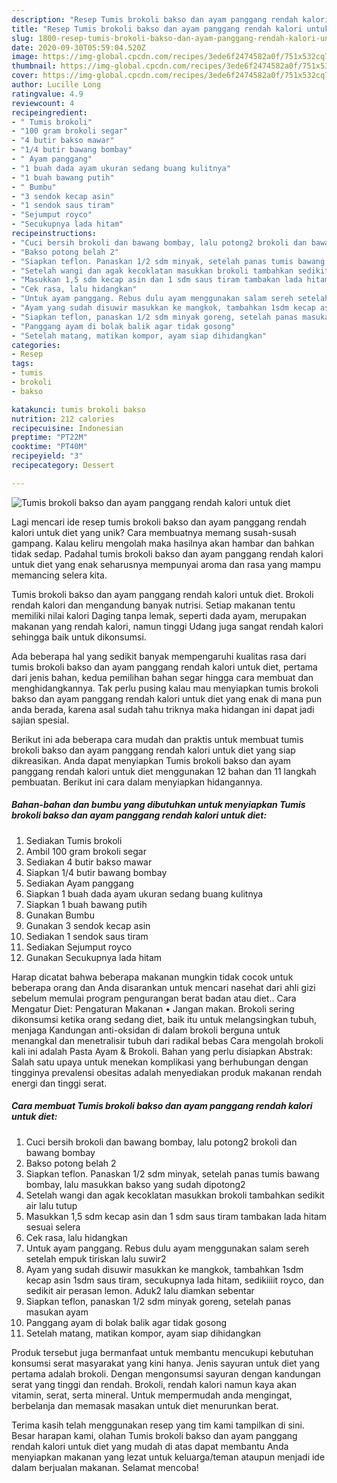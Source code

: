 ```yaml
---
description: "Resep Tumis brokoli bakso dan ayam panggang rendah kalori untuk diet, Lezat Sekali"
title: "Resep Tumis brokoli bakso dan ayam panggang rendah kalori untuk diet, Lezat Sekali"
slug: 1800-resep-tumis-brokoli-bakso-dan-ayam-panggang-rendah-kalori-untuk-diet-lezat-sekali
date: 2020-09-30T05:59:04.520Z
image: https://img-global.cpcdn.com/recipes/3ede6f2474582a0f/751x532cq70/tumis-brokoli-bakso-dan-ayam-panggang-rendah-kalori-untuk-diet-foto-resep-utama.jpg
thumbnail: https://img-global.cpcdn.com/recipes/3ede6f2474582a0f/751x532cq70/tumis-brokoli-bakso-dan-ayam-panggang-rendah-kalori-untuk-diet-foto-resep-utama.jpg
cover: https://img-global.cpcdn.com/recipes/3ede6f2474582a0f/751x532cq70/tumis-brokoli-bakso-dan-ayam-panggang-rendah-kalori-untuk-diet-foto-resep-utama.jpg
author: Lucille Long
ratingvalue: 4.9
reviewcount: 4
recipeingredient:
- " Tumis brokoli"
- "100 gram brokoli segar"
- "4 butir bakso mawar"
- "1/4 butir bawang bombay"
- " Ayam panggang"
- "1 buah dada ayam ukuran sedang buang kulitnya"
- "1 buah bawang putih"
- " Bumbu"
- "3 sendok kecap asin"
- "1 sendok saus tiram"
- "Sejumput royco"
- "Secukupnya lada hitam"
recipeinstructions:
- "Cuci bersih brokoli dan bawang bombay, lalu potong2 brokoli dan bawang bombay"
- "Bakso potong belah 2"
- "Siapkan teflon. Panaskan 1/2 sdm minyak, setelah panas tumis bawang bombay, lalu masukkan bakso yang sudah dipotong2"
- "Setelah wangi dan agak kecoklatan masukkan brokoli tambahkan sedikit air lalu tutup"
- "Masukkan 1,5 sdm kecap asin dan 1 sdm saus tiram tambakan lada hitam sesuai selera"
- "Cek rasa, lalu hidangkan"
- "Untuk ayam panggang. Rebus dulu ayam menggunakan salam sereh setelah empuk tiriskan lalu suwir2"
- "Ayam yang sudah disuwir masukkan ke mangkok, tambahkan 1sdm kecap asin 1sdm saus tiram, secukupnya lada hitam, sedikiiiit royco, dan sedikit air perasan lemon. Aduk2 lalu diamkan sebentar"
- "Siapkan teflon, panaskan 1/2 sdm minyak goreng, setelah panas masukan ayam"
- "Panggang ayam di bolak balik agar tidak gosong"
- "Setelah matang, matikan kompor, ayam siap dihidangkan"
categories:
- Resep
tags:
- tumis
- brokoli
- bakso

katakunci: tumis brokoli bakso 
nutrition: 212 calories
recipecuisine: Indonesian
preptime: "PT22M"
cooktime: "PT40M"
recipeyield: "3"
recipecategory: Dessert

---
```



![Tumis brokoli bakso dan ayam panggang rendah kalori untuk diet](https://img-global.cpcdn.com/recipes/3ede6f2474582a0f/751x532cq70/tumis-brokoli-bakso-dan-ayam-panggang-rendah-kalori-untuk-diet-foto-resep-utama.jpg)

Lagi mencari ide resep tumis brokoli bakso dan ayam panggang rendah kalori untuk diet yang unik? Cara membuatnya memang susah-susah gampang. Kalau keliru mengolah maka hasilnya akan hambar dan bahkan tidak sedap. Padahal tumis brokoli bakso dan ayam panggang rendah kalori untuk diet yang enak seharusnya mempunyai aroma dan rasa yang mampu memancing selera kita.

Tumis brokoli bakso dan ayam panggang rendah kalori untuk diet. Brokoli rendah kalori dan mengandung banyak nutrisi. Setiap makanan tentu memiliki nilai kalori Daging tanpa lemak, seperti dada ayam, merupakan makanan yang rendah kalori, namun tinggi Udang juga sangat rendah kalori sehingga baik untuk dikonsumsi.

Ada beberapa hal yang sedikit banyak mempengaruhi kualitas rasa dari tumis brokoli bakso dan ayam panggang rendah kalori untuk diet, pertama dari jenis bahan, kedua pemilihan bahan segar hingga cara membuat dan menghidangkannya. Tak perlu pusing kalau mau menyiapkan tumis brokoli bakso dan ayam panggang rendah kalori untuk diet yang enak di mana pun anda berada, karena asal sudah tahu triknya maka hidangan ini dapat jadi sajian spesial.


Berikut ini ada beberapa cara mudah dan praktis untuk membuat tumis brokoli bakso dan ayam panggang rendah kalori untuk diet yang siap dikreasikan. Anda dapat menyiapkan Tumis brokoli bakso dan ayam panggang rendah kalori untuk diet menggunakan 12 bahan dan 11 langkah pembuatan. Berikut ini cara dalam menyiapkan hidangannya.

<!--inarticleads1-->

##### Bahan-bahan dan bumbu yang dibutuhkan untuk menyiapkan Tumis brokoli bakso dan ayam panggang rendah kalori untuk diet:

1. Sediakan  Tumis brokoli
1. Ambil 100 gram brokoli segar
1. Sediakan 4 butir bakso mawar
1. Siapkan 1/4 butir bawang bombay
1. Sediakan  Ayam panggang
1. Siapkan 1 buah dada ayam ukuran sedang buang kulitnya
1. Siapkan 1 buah bawang putih
1. Gunakan  Bumbu
1. Gunakan 3 sendok kecap asin
1. Sediakan 1 sendok saus tiram
1. Sediakan Sejumput royco
1. Gunakan Secukupnya lada hitam


Harap dicatat bahwa beberapa makanan mungkin tidak cocok untuk beberapa orang dan Anda disarankan untuk mencari nasehat dari ahli gizi sebelum memulai program pengurangan berat badan atau diet.. Cara Mengatur Diet: Pengaturan Makanan • Jangan makan. Brokoli sering dikonsumsi ketika orang sedang diet, baik itu untuk melangsingkan tubuh, menjaga Kandungan anti-oksidan di dalam brokoli berguna untuk menangkal dan menetralisir tubuh dari radikal bebas Cara mengolah brokoli kali ini adalah Pasta Ayam &amp; Brokoli. Bahan yang perlu disiapkan Abstrak: Salah satu upaya untuk menekan komplikasi yang berhubungan dengan tingginya prevalensi obesitas adalah menyediakan produk makanan rendah energi dan tinggi serat. 

<!--inarticleads2-->

##### Cara membuat Tumis brokoli bakso dan ayam panggang rendah kalori untuk diet:

1. Cuci bersih brokoli dan bawang bombay, lalu potong2 brokoli dan bawang bombay
1. Bakso potong belah 2
1. Siapkan teflon. Panaskan 1/2 sdm minyak, setelah panas tumis bawang bombay, lalu masukkan bakso yang sudah dipotong2
1. Setelah wangi dan agak kecoklatan masukkan brokoli tambahkan sedikit air lalu tutup
1. Masukkan 1,5 sdm kecap asin dan 1 sdm saus tiram tambakan lada hitam sesuai selera
1. Cek rasa, lalu hidangkan
1. Untuk ayam panggang. Rebus dulu ayam menggunakan salam sereh setelah empuk tiriskan lalu suwir2
1. Ayam yang sudah disuwir masukkan ke mangkok, tambahkan 1sdm kecap asin 1sdm saus tiram, secukupnya lada hitam, sedikiiiit royco, dan sedikit air perasan lemon. Aduk2 lalu diamkan sebentar
1. Siapkan teflon, panaskan 1/2 sdm minyak goreng, setelah panas masukan ayam
1. Panggang ayam di bolak balik agar tidak gosong
1. Setelah matang, matikan kompor, ayam siap dihidangkan


Produk tersebut juga bermanfaat untuk membantu mencukupi kebutuhan konsumsi serat masyarakat yang kini hanya. Jenis sayuran untuk diet yang pertama adalah brokoli. Dengan mengonsumsi sayuran dengan kandungan serat yang tinggi dan rendah. Brokoli, rendah kalori namun kaya akan vitamin, serat, serta mineral. Untuk mempermudah anda mengingat, berbelanja dan memasak masakan untuk diet menurunkan berat. 

Terima kasih telah menggunakan resep yang tim kami tampilkan di sini. Besar harapan kami, olahan Tumis brokoli bakso dan ayam panggang rendah kalori untuk diet yang mudah di atas dapat membantu Anda menyiapkan makanan yang lezat untuk keluarga/teman ataupun menjadi ide dalam berjualan makanan. Selamat mencoba!
